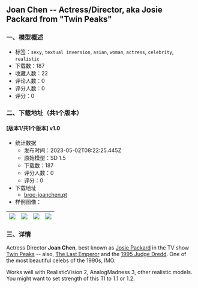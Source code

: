 ## Joan Chen -- Actress/Director, aka Josie Packard from "Twin Peaks"
### 一、模型概述

- 标签：`sexy`, `textual inversion`, `asian`, `woman`, `actress`, `celebrity`, `realistic`
- 下载数：187
- 收藏人数：22
- 评论人数：0
- 评分人数：0
- 评分：0

### 二、下载地址（共1个版本）

#### [版本1/共1个版本] v1.0

- 统计数据
  - 发布时间：2023-05-02T08:22:25.445Z
  - 原始模型：SD 1.5
  - 下载数：187
  - 评分人数：0
  - 评分：0
- 下载地址
  - [broc-joanchen.pt](https://civitai.com/api/download/models/60384)
- 样例图像：

| <img src="https://image.civitai.com/xG1nkqKTMzGDvpLrqFT7WA/18313a93-e0b6-4293-8269-b29fa622f3c1/width=450/668348.jpeg" /> | <img src="https://image.civitai.com/xG1nkqKTMzGDvpLrqFT7WA/5f6478a2-ecd2-4c95-5d3b-3c5373ccc800/width=450/659668.jpeg" /> | <img src="https://image.civitai.com/xG1nkqKTMzGDvpLrqFT7WA/e0a047b7-90ef-4664-8993-a7dc92438c00/width=450/659669.jpeg" /> | <img src="https://image.civitai.com/xG1nkqKTMzGDvpLrqFT7WA/ac0d54c1-0a7e-4029-9875-921c94504100/width=450/659667.jpeg" /> |
| ---- | ---- | ---- | ---- |


### 三、详情
<p>Actress Director <strong>Joan Chen</strong>, best known as <a rel="ugc" href="https://www.google.com/search?rlz=1C1ONGR_enUS1039US1039&amp;sxsrf=APwXEdcwA-MntIaODzr5UVFwXiZXU4CMWw:1683022713313&amp;q=josie+packard&amp;tbm=isch&amp;sa=X&amp;ved=2ahUKEwjjg-eXtNb-AhXUh-4BHeOeAZgQ0pQJegQIDBAB&amp;biw=1514&amp;bih=1078&amp;dpr=1.75">Josie Packard</a> in the TV show <a rel="ugc" href="https://en.wikipedia.org/wiki/Twin_Peaks">Twin Peaks</a> -- also, <a rel="ugc" href="https://m.imdb.com/title/tt0093389/?ref_=fn_al_tt_1">The Last Emperor</a> and the <a rel="ugc" href="https://femalevillains.fandom.com/wiki/Dr._Ilsa_Hayden_(Judge_Dredd)">1995 Judge Dredd</a>. One of the most beautiful celebs of the 1990s, IMO.</p><p></p><p>Works well with RealisticVision 2, AnalogMadness 3, other realistic models. You might want to set strength of this TI to 1.1 or 1.2.</p>